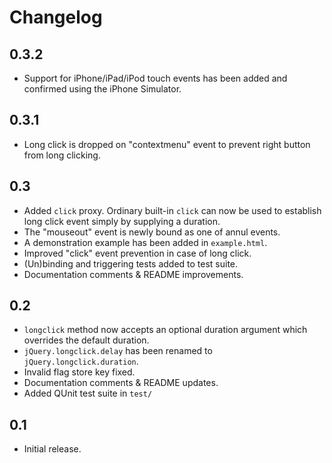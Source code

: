 Changelog
=========

0.3.2
-----
* Support for iPhone/iPad/iPod touch events has been added and confirmed using the iPhone Simulator.

0.3.1
-----
* Long click is dropped on "contextmenu" event to prevent right button from long clicking.

0.3
---
* Added `click` proxy. Ordinary built-in `click` can now be used to establish long click event simply by supplying a duration.
* The "mouseout" event is newly bound as one of annul events.
* A demonstration example has been added in `example.html`.
* Improved "click" event prevention in case of long click.
* (Un)binding and triggering tests added to test suite.
* Documentation comments & README improvements.

0.2
---
* `longclick` method now accepts an optional duration argument which overrides the default duration.
* `jQuery.longclick.delay` has been renamed to `jQuery.longclick.duration`.
* Invalid flag store key fixed.
* Documentation comments & README updates.
* Added QUnit test suite in `test/`

0.1
---
* Initial release.
